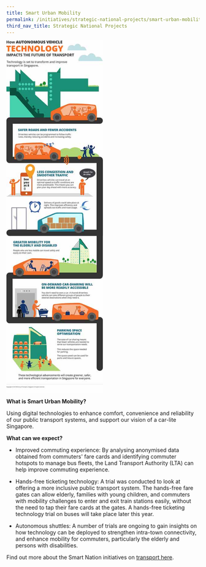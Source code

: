 ```yaml
---
title: Smart Urban Mobility
permalink: /initiatives/strategic-national-projects/smart-urban-mobility
third_nav_title: Strategic National Projects
---
```

<div style="width:50%;display:flex;flex-wrap:wrap;"><img src="/images/initiatives/smart-urban-mobility.jpeg" alt="smart urban mobility infographics" class="center"></div>
 

**What is Smart Urban Mobility?**

Using digital technologies to enhance comfort, convenience and reliability of our public transport systems, and support our vision of a car-lite Singapore.

**What can we expect?**

-   Improved commuting experience: By analysing anonymised data obtained from commuters' fare cards and identifying commuter hotspots to manage bus fleets, the Land Transport Authority (LTA) can help improve commuting experience.

-   Hands-free ticketing technology: A trial was conducted to look at offering a more inclusive public transport system. The hands-free fare gates can allow elderly, families with young children, and commuters with mobility challenges to enter and exit train stations easily, without the need to tap their fare cards at the gates. A hands-free ticketing technology trial on buses will take place later this year.

-   Autonomous shuttles: A number of trials are ongoing to gain insights on how technology can be deployed to strengthen intra-town connectivity, and enhance mobility for commuters, particularly the elderly and persons with disabilities.

Find out more about the Smart Nation initiatives on [transport here](/initiatives/transport).